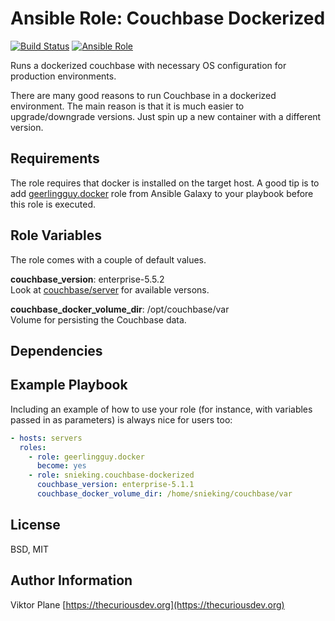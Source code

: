 Ansible Role: Couchbase Dockerized
=========
[![Build Status](https://travis-ci.org/snieking/ansible-role-couchbase-dockerized.svg?branch=master)](https://travis-ci.org/snieking/ansible-role-couchbase-dockerized)
[![Ansible Role](https://img.shields.io/ansible/role/d/3078.svg)](https://galaxy.ansible.com/snieking/couchbase_dockerized)

Runs a dockerized couchbase with necessary OS configuration for production environments.

There are many good reasons to run Couchbase in a dockerized environment. The main reason is that it is much easier to upgrade/downgrade versions. Just spin up a new container with a different version.

Requirements
------------

The role requires that docker is installed on the target host. A good tip is to add [geerlingguy.docker](https://galaxy.ansible.com/geerlingguy/docker) role from Ansible Galaxy to your playbook before this role is executed.

Role Variables
--------------

The role comes with a couple of default values.

**couchbase_version**: enterprise-5.5.2 \
Look at [couchbase/server]() for available versons.

**couchbase_docker_volume_dir**: /opt/couchbase/var \
Volume for persisting the Couchbase data.

Dependencies
------------

Example Playbook
----------------

Including an example of how to use your role (for instance, with variables passed in as parameters) is always nice for users too:
```yaml
- hosts: servers
  roles:
    - role: geerlingguy.docker
      become: yes
    - role: snieking.couchbase-dockerized
      couchbase_version: enterprise-5.1.1
      couchbase_docker_volume_dir: /home/snieking/couchbase/var
```

License
-------

BSD, MIT

Author Information
------------------

Viktor Plane [https://thecuriousdev.org](https://thecuriousdev.org)
